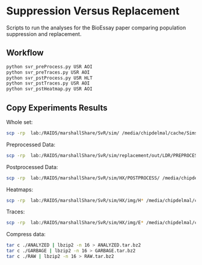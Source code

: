 #   Suppression Versus Replacement

Scripts to run the analyses for the BioEssay paper comparing population suppression and replacement.


## Workflow

```bash
python svr_preProcess.py USR AOI
python svr_preTraces.py USR AOI
python svr_pstProcess.py USR HLT
python svr_pstTraces.py USR AOI
python svr_pstHeatmap.py USR AOI
```

## Copy Experiments Results

Whole set:

```bash
scp -rp  lab:/RAID5/marshallShare/SvR/sim/ /media/chipdelmal/cache/Sims/SvR/
```

Preprocessed Data:

```bash
scp -rp  lab:/RAID5/marshallShare/SvR/sim/replacement/out/LDR/PREPROCESS/ /media/chipdelmal/cache/Sims/SvR/sim/replacement/out/LDR/
```

Postprocessed Data:

```bash
scp -rp  lab:/RAID5/marshallShare/SvR/sim/HX/POSTPROCESS/ /media/chipdelmal/cache/Sims/SvR/sim/HX/
```

Heatmaps:

```bash
scp -rp  lab:/RAID5/marshallShare/SvR/sim/HX/img/H* /media/chipdelmal/cache/Sims/SvR/sim/HX/
```

Traces:

```bash
scp -rp  lab:/RAID5/marshallShare/SvR/sim/HX/img/E* /media/chipdelmal/cache/Sims/SvR/sim/HX/img/
```

Compress data:

```bash
tar c ./ANALYZED | lbzip2 -n 16 > ANALYZED.tar.bz2
tar c ./GARBAGE | lbzip2 -n 16 > GARBAGE.tar.bz2
tar c ./RAW | lbzip2 -n 16 > RAW.tar.bz2
```
